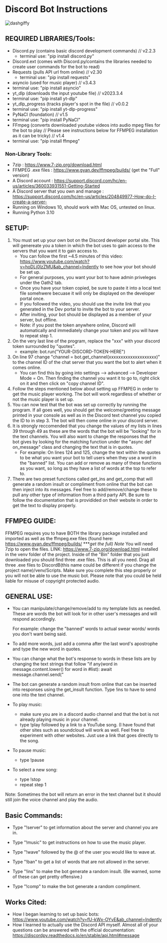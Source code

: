 # Discord Bot Instructions

![dashgiffy](https://github.com/N0Heart/DiscordB/blob/main/videoDemo.gif)

## REQUIRED LIBRARIES/Tools:

- Discord.py (contains basic discord development commands) // v2.2.3
	- terminal use: "pip install discord.py"
- Discord.ext (comes with Discord.py/contains the libraries needed to create user commands for the bot to read)
- Requests (pulls API url from online) // v2.30
	- terminal use: "pip install requests"
- asyncio (used for music player) // v3.4.3
 - terminal use:	"pip install asyncio"
- yt_dlp (downloads the input youtube file) // v2023.3.4
 - terminal use:	"pip install yt-dlp"
- yt_dlp_progress (tracks player's spot in the file) // v0.0.2
 - terminal use:	"pip install yt-dlp-progress"
- PyNaCl (foundation) // v1.5
 - terminal use:	"pip install PyNaCl"
- FFmpeg (converts downloaded youtube videos into audio mpeg files for the bot to play // Please see instructions below for FFMPEG installation as it can be tricky) // v1.4
 - terminal use:	"pip install ffmpeg"
### Non-Library Tools:
- 7zip : https://www.7-zip.org/download.html 
- FFMPEG .exe files : https://www.gyan.dev/ffmpeg/builds/ (get the "Full" version)
- A Discord account : https://support.discord.com/hc/en-us/articles/360033931551-Getting-Started
- A Discord server that you own and manage : https://support.discord.com/hc/en-us/articles/204849977-How-do-I-create-a-server-
- Running on Windows 10, should work with Mac OS, untested on linux.
- Running Python 3.10


## SETUP:

1) You must set up your own bot on the Discord developer portal site. This will genereate you a token in which the bot uses to gain access to the servers that you want it to gain access to. 
 	- You can follow the first ~4.5 minutes of this video: https://www.youtube.com/watch?v=hoDLj0IzZMU&ab_channel=Indently to see how your bot should be set up. 
 	- For general purposes, you want your bot to have admin priveleges under the Oath2 tab. 
	- Once you have your token copied, be sure to paste it into a local text file somehwere becuase it will only be displayed on the developer portal once. 
	- If you followed the video, you should use the invite link that you generated in the Dev portal to invite the bot to your server.
	- After inviting, your bot should be displayed as a member of your server, but offline. 
	- Note: if you post the token anywhere online, Discord will automatically and immediately change your token and you will have to repeat step 1.
2) On the very last line of the program, replace the "xxx" with your discord token surrounded by "quotes".
	- example: bot.run("YOUR-DISCORD-TOKEN-HERE")
3) On line 97 change "channel = bot.get_channel(xxxxxxxxxxxxxxxxxxxx)" to the channel ID of the chat server that you want the bot to alert when it comes online. 
 	- You can find this by going into settings --> advanced --> Developer Mode = On. Then finding the channel you want it to go to, right click on it and then click on "copy channel ID". 
5) Follow the steps mentioned below about setting up FFMPEG in order to get the music player working. The bot will work regardless of whether or not the music player is set up.
6) You can now test that the bot was set up correctly by running the program. If all goes well, you should get the welcome/greeting message printed in your console as well as in the Discord text channel you copied the ID
to in step 3. The bot will then come online in your discord server. 
7) It is strongly reccomended that you change the values of my lists in lines 39 through 49 as these are the words that the bot will be "looking" for in the text channels. You will also want to change the 
responses that the bot gives by looking for the matching function under the "async def on_message" class and changing the text that is in quotes.
	- For example:
		On lines 124 and 125, change the text within the quotes to be what you want your bot to tell users when they use a word in the "banned" list. You can add or remove as many of these functions as you want, so long as they have a list of words at the top to refer to.
8) There are two preset functions called get_ins and get_comp that will generate a random insult or compliment from online that the bot can then inject into its messages. Feel free to add/remove/change these to pull any other type of information from a third party API. Be sure to follow the documentation that is providided on their website in order to get the text to display properly.

## FFMPEG GUIDE:

FFMPEG requires you to have BOTH the library package installed and imported as well as the ffmpeg.exe files (found here: https://www.gyan.dev/ffmpeg/builds/ ****get the full) Note* You will need 7zip to open the files.
LINK: https://www.7-zip.org/download.html 
installed in the venv folder of the project. 
Inside of the "Bin" folder that you just downloaded you should find three .exe files. This is all you need. Drag all three .exe files to 
DiscordB(this name could be different if you change the project name)/venv/Scripts. Make sure you complete this step properly or you will not be able to use the music bot. Please note that you could be held liable for misuse of copyright protected audio.  


## GENERAL USE:

- You can manipulate/change/remove/add to my template lists as needed. These are words the bot will look for in other user's messages and will respond accordingly.
	
	For example: change the "banned" words to actual swear words/ words you don't want being said. 

- To add more words, just add a comma after the last word's apostrophe and type the new word in quotes.

- You can change what the bot's response to words in these lists are by changing the text strings that follow "if any(word in message.content.lower() for word in #list):
        await message.channel.send(" 

- The bot can generate a random insult from online that can be inserted into responses using the get_insult function. Type !ins to have to send one into the text channel.

- To play music:
	- make sure you are in a discord audio channel and that the bot is not already playing music in your channel.
	- type !play followed by a link to a YouTube song. (I have found that other sites such as soundcloud will work as well. Feel free to experiment with other websites. Just use a link that goes directly
	to the song.

- To pause music:
	- type !pause

- To select a new song:
	- type !stop
	- repeat step 1

Note: Sometimes the bot will return an error in the text channel but it should still join the voice channel and play the audio.

## Basic Commands:

- Type "!server" to get information about the server and channel you are in.

- Type "!music" to get instructions on how to use the music player.

- Type "!wave" followed by the @ of the user you would like to wave at.

- Type "!ban" to get a list of words that are not allowed in the server.

- Type "!ins" to make the bot generate a random insult. (Be warned, some of these can get pretty offensive.)

- Type "!comp" to make the bot generate a random compliment.

## Works Cited:
- How I began learning to set up basic bots: https://www.youtube.com/watch?v=fU-kWx-OYvE&ab_channel=Indently
- How I learned to actually use the Discord API myself. Almost all of your questions can be answered with the official documentation: https://discordpy.readthedocs.io/en/stable/api.html#message


